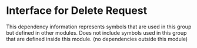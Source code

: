 
# Interface for Delete Request
This dependency information represents symbols that are used in this group but defined in other modules.  Does not include symbols used in this group that are defined inside this module.
(no dependencies outside this module)
